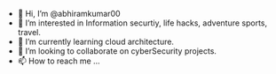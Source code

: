 - 👋 Hi, I’m @abhiramkumar00
- 👀 I’m interested in Information securtiy, life hacks, adventure sports, travel.
- 🌱 I’m currently learning cloud architecture. 
- 💞️ I’m looking to collaborate on cyberSecurity projects.
- 📫 How to reach me ...

<!---
abhiramkumar00/abhiramkumar00 is a ✨ special ✨ repository because its `README.md` (this file) appears on your GitHub profile.
You can click the Preview link to take a look at your changes.
--->
